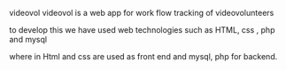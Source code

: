 videovol
videovol is a web app for work flow tracking of videovolunteers

to develop this we have used web technologies such as HTML, css , php and mysql

where in Html and css are used as front end
and mysql, php for backend.
